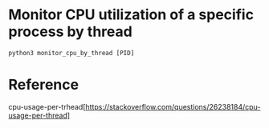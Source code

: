 # Monitor CPU utilization of a specific process by thread
```
python3 monitor_cpu_by_thread [PID]
```
# Reference
cpu-usage-per-trhead[https://stackoverflow.com/questions/26238184/cpu-usage-per-thread]
